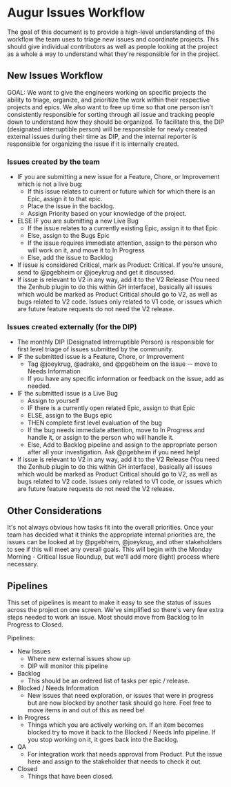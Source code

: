 # Augur Issues Workflow

The goal of this document is to provide a high-level understanding of the workflow the team uses to triage new issues and coordinate projects. This should give individual contributors as well as people looking at the project as a whole a way to understand what they're responsible for in the project.

## New Issues Workflow

GOAL: We want to give the engineers working on specific projects the ability to triage, organize, and prioritize the work within their respective projects and epics. We also want to free up time so that one person isn't consistently responsible for sorting through all issue and tracking people down to understand how they should be organized. To facilitate this, the DIP (designated interruptible person) will be responsible for newly created external issues during their time as DIP, and the internal reporter is responsible for organizing the issue if it is internally created.

### Issues created by the team

- IF you are submitting a new issue for a Feature, Chore, or Improvement which is not a live bug:
  - If this issue relates to current or future which for which there is an Epic, assign it to that epic.
  - Place the issue in the backlog.
  - Assign Priority based on your knowledge of the project.
- ELSE IF you are submitting a new Live Bug
  - If the issue relates to a currently existing Epic, assign it to that Epic
  - Else, assign to the Bugs Epic
  - If the issue requires immediate attention, assign to the person who will work on it, and move it to In Progress
  - Else, add the issue to Backlog
- If issue is considered Critical, mark as Product: Critical. If you're unsure, send to @pgebheim or @joeykrug and get it discussed.
- If issue is relevant to V2 in any way, add it to the V2 Release (You need the Zenhub plugin to do this within GH interface), basically all issues which would be marked as Product Critical should go to V2, as well as bugs related to V2 code. Issues only related to V1 code, or issues which are future feature requests do not need the V2 release.
### Issues created externally (for the DIP)

- The monthly DIP (Designated Intrerruptible Person) is responsible for first level triage of issues submitted by the community.
- IF the submitted issue is a Feature, Chore, or Improvement
  - Tag @joeykrug, @adrake, and @pgebheim on the issue -- move to Needs Information
  - If you have any specific information or feedback on the issue, add as needed.
- IF the submitted issue is a Live Bug
  - Assign to yourself
  - IF there is a currently open related Epic, assign to that Epic
  - ELSE, assign to the Bugs epic
  - THEN complete first level evaluation of the bug
  - If the bug needs immediate attention, move to In Progress and handle it, or assign to the person who will handle it.
  - Else, Add to Backlog pipeline and assign to the appropriate person after all your investigation. Ask @pgebheim if you need help!
- If issue is relevant to V2 in any way, add it to the V2 Release (You need the Zenhub plugin to do this within GH interface), basically all issues which would be marked as Product Critical should go to V2, as well as bugs related to V2 code. Issues only related to V1 code, or issues which are future feature requests do not need the V2 release.
## Other Considerations

It's not always obvious how tasks fit into the overall priorities. Once your team has decided what it thinks the appropriate internal priorities are, the issues can be looked at by @pgebheim, @joeykrug, and other stakeholders to see if this will meet any overall goals. This will begin with the Monday Morning - Critical Issue Roundup, but we'll add more (light) process where necessary.


## Pipelines

This set of pipelines is meant to make it easy to see the status of issues across the project on one screen. We've simplified so there's very few extra steps needed to work an issue. Most should move from Backlog to In Progress to Closed.

Pipelines:
- New Issues
  - Where new external issues show up
  - DIP will monitor this pipeline
- Backlog
  - This should be an ordered list of tasks per epic / release.
- Blocked / Needs Information
  - New issues that need exploration, or issues that were in progress but are now blocked by another task should go here. Feel free to move items in and out of this as need be!
- In Progress
  - Things which you are actively working on. If an item becomes blocked try to move it back to the Blocked / Needs Info pipeline. If you stop working on it, it goes back into the Backlog.
- QA
  - For integration work that needs approval from Product. Put the issue here and assign to the stakeholder that needs to check it out.
- Closed
  - Things that have been closed.
